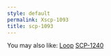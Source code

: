 ```yaml
---
style: default
permalink: Xscp-1093
title: scp-1093
---
```

You may also like:
[Loop](http://scp-wiki.net/loop)
[SCP-1240](http://scp-wiki.net/scp-1240)